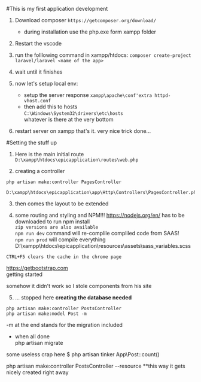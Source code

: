 #This is my first application development
1. Download composer
    `https://getcomposer.org/download/`
    * during installation use the php.exe form xampp folder
2. Restart the vscode
3. run the folllowing command in xampp/htdocs:
    `composer create-project laravel/laravel <name of the app>`
4. wait until it finishes

5. now let's setup local env:
    * setup the server response
    `xampp\apache\conf'extra httpd-vhost.conf`
    * then add this to hosts  
    `C:\Windows\System32\drivers\etc\hosts`  
    whatever is there at the very bottom  

6. restart server on xampp
that's it. very nice trick done...  

#Setting the stuff up
1. Here is the main initial route
    `D:\xampp\htdocs\epicapplication\routes\web.php`

2. creating a controller
```
php artisan make:controller PagesController  

D:\xampp\htdocs\epicapplication\app\Http\Controllers\PagesController.php
```
3. then comes the layout to be extended

4. some routing and styling and NPM!!!
https://nodejs.org/en/ has to be downloaded to run npm install  
`zip versions are also available`  
`npm run dev` command will re-complile compliled code from SAAS!  
`npm run prod` will compile everything
D:\xampp\htdocs\epicapplication\resources\assets\sass\_variables.scss  
```
CTRL+F5 clears the cache in the chrome page
```
https://getbootstrap.com  
getting started

somehow it didn't work so I stole components from his site

5. ... stopped here
__creating the database needed__
```
php artisan make:controller PostsController  
php artisan make:model Post -m  
```
-m at the end stands for the migration included

- when all done  
php artisan migrate

some useless crap here
    $ php artisan tinker
    App\Post::count()


php artisan make:controller PostsController --resource
**this way it gets nicely created right away